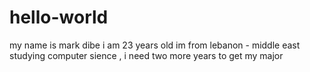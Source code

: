 # hello-world
my name is mark dibe 
i am 23 years old 
im from lebanon - middle east 
studying computer sience , i need two more years to get my major 
